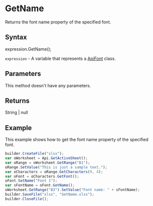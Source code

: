 # GetName

Returns the font name property of the specified font.

## Syntax

expression.GetName();

`expression` - A variable that represents a [ApiFont](../ApiFont.md) class.

## Parameters

This method doesn't have any parameters.

## Returns

String &#124; null

## Example

This example shows how to get the font name property of the specified font.

```javascript
builder.CreateFile("xlsx");
var oWorksheet = Api.GetActiveSheet();
var oRange = oWorksheet.GetRange("B1");
oRange.SetValue("This is just a sample text.");
var oCharacters = oRange.GetCharacters(9, 4);
var oFont = oCharacters.GetFont();
oFont.SetName("Font 1");
var sFontName = oFont.GetName();
oWorksheet.GetRange("B3").SetValue("Font name: " + sFontName);
builder.SaveFile("xlsx", "GetName.xlsx");
builder.CloseFile();
```